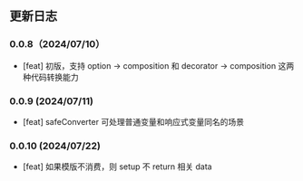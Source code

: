 ## 更新日志

### 0.0.8（2024/07/10）

- [feat] 初版，支持 option -> composition 和 decorator -> composition 这两种代码转换能力

### 0.0.9 (2024/07/11)

- [feat] safeConverter 可处理普通变量和响应式变量同名的场景

### 0.0.10 (2024/07/22)

- [feat] 如果模版不消费，则 setup 不 return 相关 data
